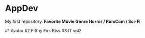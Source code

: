 # AppDev
My first repository.
**Favorite Movie Genre Horror / RomCom / Sci-Fi**

#1.Avatar
#2.Fifthy Firs Kiss
#3.IT vol2
